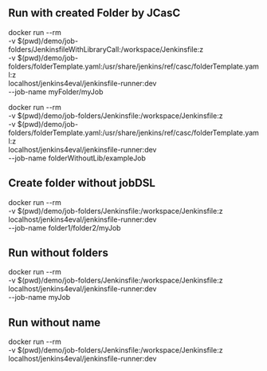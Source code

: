 
## Run with created Folder by JCasC
docker run --rm \
	-v $(pwd)/demo/job-folders/JenkinsfileWithLibraryCall:/workspace/Jenkinsfile:z \
	-v $(pwd)/demo/job-folders/folderTemplate.yaml:/usr/share/jenkins/ref/casc/folderTemplate.yaml:z \
	localhost/jenkins4eval/jenkinsfile-runner:dev \
	--job-name myFolder/myJob
	
docker run --rm \
	-v $(pwd)/demo/job-folders/Jenkinsfile:/workspace/Jenkinsfile:z \
	-v $(pwd)/demo/job-folders/folderTemplate.yaml:/usr/share/jenkins/ref/casc/folderTemplate.yaml:z \
	localhost/jenkins4eval/jenkinsfile-runner:dev \
	--job-name folderWithoutLib/exampleJob
	
	
## Create folder without jobDSL
docker run --rm \
	-v $(pwd)/demo/job-folders/Jenkinsfile:/workspace/Jenkinsfile:z \
	localhost/jenkins4eval/jenkinsfile-runner:dev \
	--job-name folder1/folder2/myJob
	
## Run without folders
docker run --rm \
	-v $(pwd)/demo/job-folders/Jenkinsfile:/workspace/Jenkinsfile:z \
	localhost/jenkins4eval/jenkinsfile-runner:dev \
	--job-name myJob
	
## Run without name
docker run --rm \
	-v $(pwd)/demo/job-folders/Jenkinsfile:/workspace/Jenkinsfile:z \
	localhost/jenkins4eval/jenkinsfile-runner:dev
	


